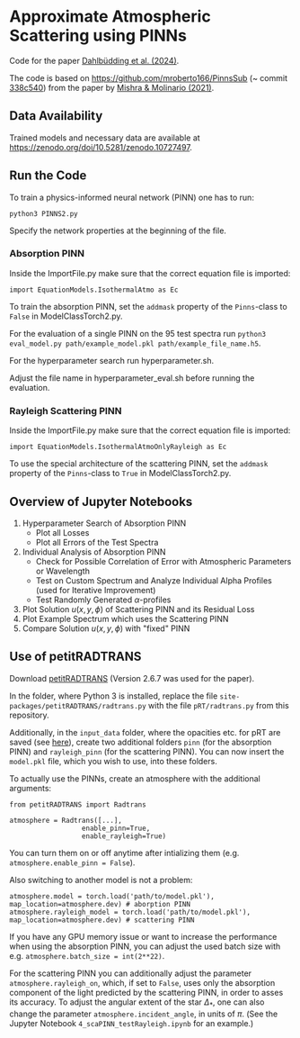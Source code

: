 # **Approximate Atmospheric Scattering using PINNs** 

Code for the paper [Dahlbüdding et al. (2024)](https://arxiv.org/abs/2408.00084).

The code is based on https://github.com/mroberto166/PinnsSub (~ commit [338c540](https://github.com/mroberto166/PinnsSub/tree/338c5400080ba570fd8f53d7481539225fcf4d17)) from the paper by [Mishra & Molinario (2021)](https://arxiv.org/abs/2009.13291).

## **Data Availability**

Trained models and necessary data are available at https://zenodo.org/doi/10.5281/zenodo.10727497.

## **Run the Code**

To train a physics-informed neural network (PINN) one has to run:

    python3 PINNS2.py

Specify the network properties at the beginning of the file.

### **Absorption PINN**

Inside the ImportFile.py make sure that the correct equation file is imported:

    import EquationModels.IsothermalAtmo as Ec

To train the absorption PINN, set the `addmask` property of the `Pinns`-class to `False` in ModelClassTorch2.py.

For the evaluation of a single PINN on the 95 test spectra run `python3 eval_model.py path/example_model.pkl path/example_file_name.h5`.

For the hyperparameter search run hyperparameter.sh.

Adjust the file name in hyperparameter_eval.sh before running the evaluation.


### **Rayleigh Scattering PINN**

Inside the ImportFile.py make sure that the correct equation file is imported:

    import EquationModels.IsothermalAtmoOnlyRayleigh as Ec

To use the special architecture of the scattering PINN, set the `addmask` property of the `Pinns`-class to `True` in ModelClassTorch2.py.


## **Overview of Jupyter Notebooks**

1. Hyperparameter Search of Absorption PINN
    - Plot all Losses
    - Plot all Errors of the Test Spectra
2. Individual Analysis of Absorption PINN
    - Check for Possible Correlation of Error with Atmospheric Parameters or Wavelength
    - Test on Custom Spectrum and Analyze Individual Alpha Profiles (used for Iterative Improvement)
    - Test Randomly Generated $\alpha$-profiles
3. Plot Solution $u(x,y,\phi)$ of Scattering PINN and its Residual Loss
4. Plot Example Spectrum which uses the Scattering PINN
5. Compare Solution $u(x,y,\phi)$ with "fixed" PINN


## **Use of petitRADTRANS**

Download [petitRADTRANS](https://petitradtrans.readthedocs.io/) (Version 2.6.7 was used for the paper).

In the folder, where Python 3 is installed, replace the file `site-packages/petitRADTRANS/radtrans.py` with the file `pRT/radtrans.py` from this repository.

Additionally, in the `input_data` folder, where the opacities etc. for pRT are saved (see [here](https://petitradtrans.readthedocs.io/en/latest/content/installation.html)), create two additional folders `pinn` (for the absorption PINN) and `rayleigh_pinn` (for the scattering PINN). You can now insert the `model.pkl` file, which you wish to use, into these folders.

To actually use the PINNs, create an atmosphere with the additional arguments:

    from petitRADTRANS import Radtrans
    
    atmosphere = Radtrans([...],
                      enable_pinn=True,
                      enable_rayleigh=True)


You can turn them on or off anytime after intializing them (e.g. `atmosphere.enable_pinn = False`).

Also switching to another model is not a problem:

    atmosphere.model = torch.load('path/to/model.pkl'), map_location=atmosphere.dev) # aborption PINN
    atmosphere.rayleigh_model = torch.load('path/to/model.pkl'), map_location=atmosphere.dev) # scattering PINN

If you have any GPU memory issue or want to increase the performance when using the absorption PINN, you can adjust the used batch size with e.g. `atmosphere.batch_size = int(2**22)`.

For the scattering PINN you can additionally adjust the parameter `atmosphere.rayleigh_on`, which, if set to `False`, uses only the absorption component of the light predicted by the scattering PINN, in order to asses its accuracy.
To adjust the angular extent of the star $\Delta_*$, one can also change the parameter `atmosphere.incident_angle`, in units of $\pi$. (See the Jupyter Notebook `4_scaPINN_testRayleigh.ipynb` for an example.)






